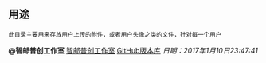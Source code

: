 ## 用途
```
此目录主要用来存放用户上传的附件，或者用户头像之类的文件，针对每一个用户
```



**@智邮普创工作室**
[智邮普创工作室](http://www.xupt.org)
[GitHub版本库](https://github.com/ZypcGroup)
*日期：2017年1月10日23:47:41*